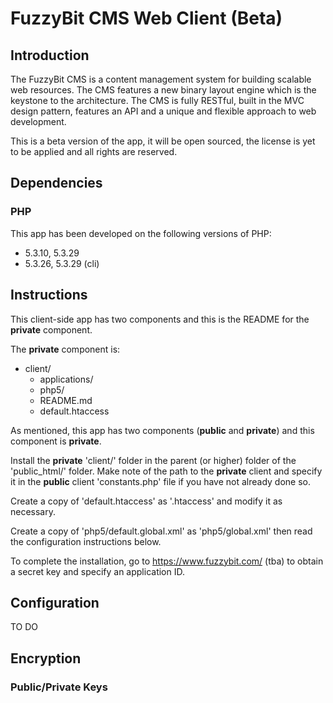# FuzzyBit CMS Web Client (Beta)

## Introduction

The FuzzyBit CMS is a content management system for building scalable web resources. The CMS features a new binary layout engine which is the keystone to the architecture. The CMS is fully RESTful, built in the MVC design pattern, features an API and a unique and flexible approach to web development.

This is a beta version of the app, it will be open sourced, the license is yet to be applied and all rights are reserved.

## Dependencies

### PHP

This app has been developed on the following versions of PHP:

* 5.3.10, 5.3.29
* 5.3.26, 5.3.29 (cli)

## Instructions

This client-side app has two components and this is the README for the **private** component.

The **private** component is:

* client/
	* applications/
	* php5/
	* README.md
	* default.htaccess

As mentioned, this app has two components (**public** and **private**) and this component is **private**.

Install the **private** 'client/' folder in the parent (or higher) folder of the 'public_html/' folder. Make note of the path to the **private** client and specify it in the **public** client 'constants.php' file if you have not already done so.

Create a copy of 'default.htaccess' as '.htaccess' and modify it as necessary.

Create a copy of 'php5/default.global.xml' as 'php5/global.xml' then read the configuration instructions below.

To complete the installation, go to https://www.fuzzybit.com/ (tba) to obtain a secret key and specify an application ID.

## Configuration

TO DO

## Encryption

### Public/Private Keys
